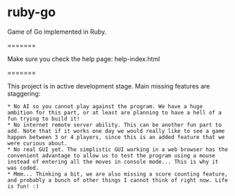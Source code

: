 ruby-go
=======

Game of Go implemented in Ruby.

=======

Make sure you check the help page: help-index.html

=======

This project is in active development stage. Main missing features are staggering:

    * No AI so you cannot play against the program. We have a huge ambition for this part, or at least are planning to have a hell of a fun trying to build it!
    * No internet remote server ability. This can be another fun part to add. Note that if it works one day we would really like to see a game happen between 3 or 4 players, since this is an added feature that we were curious about.
    * No real GUI yet. The simplistic GUI working in a web browser has the convenient advantage to allow us to test the program using a mouse instead of entering all the moves in console mode... This is why it was coded.
    * Mmm... Thinking a bit, we are also missing a score counting feature, and probably a bunch of other things I cannot think of right now. Life is fun! :)
